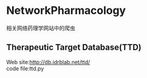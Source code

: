 # NetworkPharmacology
相关网络药理学网站中的爬虫
## Therapeutic Target Database(TTD)
Web site:http://db.idrblab.net/ttd/  
code file:ttd.py
